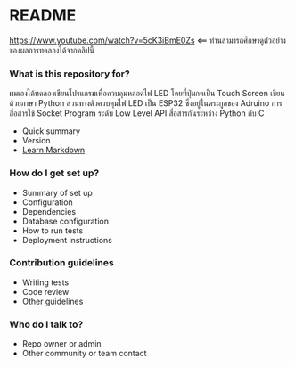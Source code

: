 # README #

https://www.youtube.com/watch?v=5cK3iBmE0Zs <== ท่านสามารถศึกษาดูตัวอย่างของผลการทดลองได้จากคลิปนี้

### What is this repository for? ###
ผมเองได้ทดลองเขียนโปรแกรมเพื่อควบคุมหลอดไฟ LED โดยที่ปุ่มกดเป็น Touch Screen เขียนด้วยภาษา Python ส่วนทางตัวควบคุมไฟ LED เป็น ESP32 ซึ่งอยู่ในตระกูลของ Adruino การสื่อสารใช้ Socket Program ระดับ Low Level API สื่อสารกันระหว่าง Python กับ C

* Quick summary
* Version
* [Learn Markdown](https://bitbucket.org/tutorials/markdowndemo)

### How do I get set up? ###

* Summary of set up
* Configuration
* Dependencies
* Database configuration
* How to run tests
* Deployment instructions

### Contribution guidelines ###

* Writing tests
* Code review
* Other guidelines

### Who do I talk to? ###

* Repo owner or admin
* Other community or team contact